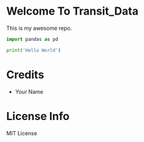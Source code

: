 # Welcome To Transit_Data

This is my awesome repo.

```Python
import pandas as pd

print('Hello World')
```

# Credits

- Your Name

# License Info

MIT License
